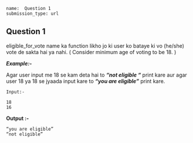 ```ngMeta
name:  Question 1
submission_type: url
```
## Question 1

eligible_for_vote name ka function likho jo ki user ko bataye ki vo (he/she) vote de sakta hai ya nahi.
( Consider minimum age of voting to be 18. )


***Example:-***

Agar user input me 18 se kam deta hai to ***“not eligible “***
print kare aur agar user 18 ya 18 se jyaada input kare to 
***“you are eligible”***
print kare.



`Input:- `

```
18
16
 ```

**Output :-**

```
“you are eligible”
“not eligible”
 ```


